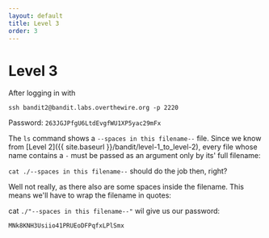 ```yaml
---
layout: default
title: Level 3
order: 3
---
```


# Level 3
After logging in with 

`ssh bandit2@bandit.labs.overthewire.org -p 2220`

Password: `263JGJPfgU6LtdEvgfWU1XP5yac29mFx`

The `ls` command shows a `--spaces in this filename--` file. Since we know from [Level 2]({{ site.baseurl }}/bandit/level-1_to_level-2), every file whose name contains a `-` must be passed as an argument only by its' full filename:

`cat ./--spaces in this filename--` should do the job then, right?

Well not really, as there also are some spaces inside the filename. This means we'll have to wrap the filename in quotes:

cat `./"--spaces in this filename--"` wil give us our password:

`MNk8KNH3Usiio41PRUEoDFPqfxLPlSmx`